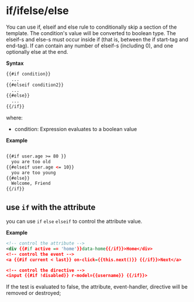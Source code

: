 #  if/ifelse/else

You can use if, elseif and else rule to conditionally skip a section of the template. The condition's value will be converted to boolean type. The elseif-s and else-s must occur inside if (that is, between the if start-tag and end-tag). If can contain any number of elseif-s (including 0), and one optionally else at the end.

__Syntax__


```xml
{{#if condition}}
  ...
{{#elseif condition2}}
  ...
{{#else}}
  ...
{{/if}}
```

where:
- condition: Expression evaluates to a boolean value



__Example__

```html

{{#if user.age >= 80 }}
  you are too old
{{#elseif user.age <= 10}}
  you are too young
{{#else}}
  Welcome, Friend
{{/if}}

```


## use `if` with the attribute

you can use `if` `else` `elseif` to control the attribute value.

__Example__

```xml
<!-- control the attribute -->
<div {{#if active == 'home'}}data-home{{/if}}>Home</div>
<!-- control the event -->
<a {{#if current < last}} on-click={{this.next()}} {{/if}}>Next</a>

<!-- control the directive -->
<input {{#if !disabled}} r-model={{username}} {{/if}}>
```

If the test is evaluated to false, the attribute, event-handler, directive will be removed or destroyed;




